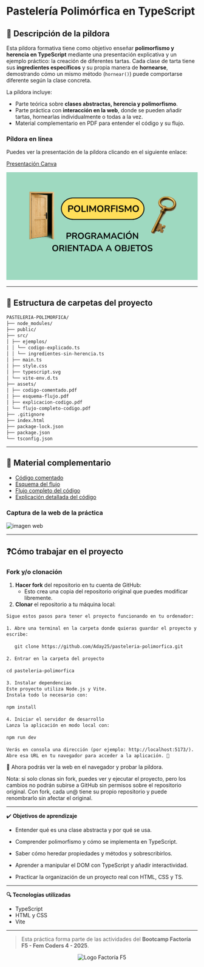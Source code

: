 # Pastelería Polimórfica en TypeScript

## 🍰 Descripción de la pildora

Esta pildora formativa tiene como objetivo enseñar **polimorfismo y herencia en TypeScript** mediante una presentación explicativa y un ejemplo práctico: 
la creación de diferentes tartas. Cada clase de tarta tiene sus **ingredientes específicos** y su propia manera de **hornearse**, demostrando cómo un mismo método (`hornear()`) puede comportarse diferente según la clase concreta.

La píldora incluye:

- Parte teórica sobre **clases abstractas, herencia y polimorfismo**.
- Parte práctica con **interacción en la web**, donde se pueden añadir tartas, hornearlas individualmente o todas a la vez.
- Material complementario en PDF para entender el código y su flujo.

### Píldora en línea

Puedes ver la presentación de la píldora clicando en el siguiente enlace:  

[Presentación Canva](https://nueva-presentacion.my.canva.site/polimorfismo-con-typescript)

<img src="public/canva.png" alt="pildora" width="600">

---

## 📂 Estructura de carpetas del proyecto

```
PASTELERIA-POLIMORFICA/
├── node_modules/
├── public/
├── src/
│ ├── ejemplos/
│ │ └── codigo-explicado.ts
│ │ └── ingredientes-sin-herencia.ts
│ ├── main.ts
│ ├── style.css
│ ├── typescript.svg
│ └── vite-env.d.ts
├── assets/
│ ├── codigo-comentado.pdf
│ ├── esquema-flujo.pdf
│ ├── explicacion-codigo.pdf
│ └── flujo-completo-codigo.pdf
├── .gitignore
├── index.html
├── package-lock.json
├── package.json
└── tsconfig.json

````

---

## 📌 Material complementario

- [Código comentado](assets/codigo-comentado.pdf)  
- [Esquema del flujo](assets/esquema-flujo.pdf)  
- [Flujo completo del código](assets/flujo-completo-codigo.pdf)  
- [Explicación detallada del código](public/explicacion-codigo.pdf)  

### Captura de la web de la práctica

<img src="public/screenshot.png" alt="imagen web" width="600">

---

## ❓Cómo trabajar en el proyecto

### Fork y/o clonación

1. **Hacer fork** del repositorio en tu cuenta de GitHub:  
   - Esto crea una copia del repositorio original que puedes modificar libremente.
2. **Clonar** el repositorio a tu máquina local:  

```
Sigue estos pasos para tener el proyecto funcionando en tu ordenador:

1. Abre una terminal en la carpeta donde quieras guardar el proyecto y escribe:  

   git clone https://github.com/Aday25/pasteleria-polimorfica.git

2. Entrar en la carpeta del proyecto

cd pasteleria-polimorfica

3. Instalar dependencias
Este proyecto utiliza Node.js y Vite.
Instala todo lo necesario con:

npm install

4. Iniciar el servidor de desarrollo
Lanza la aplicación en modo local con:

npm run dev

Verás en consola una dirección (por ejemplo: http://localhost:5173/).
Abre esa URL en tu navegador para acceder a la aplicación. 🎂
```

🔹 Ahora podrás ver la web en el navegador y probar la pildora.

Nota: si solo clonas sin fork, puedes ver y ejecutar el proyecto, pero los cambios no podrán subirse a GitHub sin permisos sobre el repositorio original. Con fork, cada un@ tiene su propio repositorio y puede renombrarlo sin afectar el original.

---

✔️​ **Objetivos de aprendizaje**
- Entender qué es una clase abstracta y por qué se usa.

- Comprender polimorfismo y cómo se implementa en TypeScript.

- Saber cómo heredar propiedades y métodos y sobrescribirlos.

- Aprender a manipular el DOM con TypeScript y añadir interactividad.

- Practicar la organización de un proyecto real con HTML, CSS y TS.

---

**🔍​ Tecnologías utilizadas**

- TypeScript
- HTML y CSS
- Vite

---
 
> Esta práctica forma parte de las actividades del **Bootcamp Factoría F5 - Fem Coders 4 - 2025**.

<p align="center">
  <img src="public/logo.png" alt="Logo Factoría F5" width="120">
</p>

